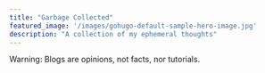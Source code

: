 ```yaml
---
title: "Garbage Collected"
featured_image: '/images/gohugo-default-sample-hero-image.jpg'
description: "A collection of my ephemeral thoughts"
---
```

Warning: Blogs are opinions, not facts, nor tutorials.